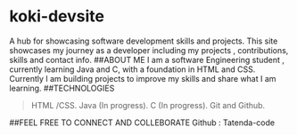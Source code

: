 # koki-devsite
A hub for showcasing software development skills and projects. This site showcases my journey as a developer including my projects , contributions, skills and contact info.
##ABOUT ME 
I am a software Engineering student , currently learning Java and C, with a foundation in HTML and CSS. Currently I am building projects to improve my skills and share what I am learning.
##TECHNOLOGIES
> HTML /CSS.
> Java (In progress).
> C (In progress).
> Git and Github.

##FEEL FREE TO CONNECT AND COLLEBORATE
Github : Tatenda-code
